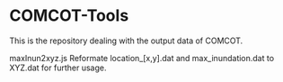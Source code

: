 # COMCOT-Tools
This is the repository dealing with the output data of COMCOT.

maxInun2xyz.js
Reformate location_[x,y].dat and max_inundation.dat to XYZ.dat for further usage.
